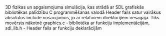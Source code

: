 3D fizikas un apgaismojuma simulācija, kas strādā ar SDL grafiskās bibliotēkas palīdzību C programmēšanas valodā
Header fails satur vairākus absolūtos include nosacījumus, jo ar relatīviem direktorijiem nesagāja. Tiks movērsts nākotnē
graphics.c - bibliotēka ar funkciju implementācijām, sdl_lib.h - Header fails ar funkciju deklarācijām

